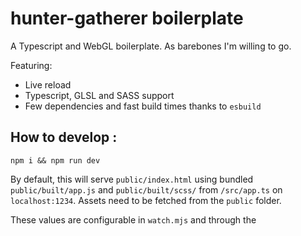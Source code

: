 # hunter-gatherer boilerplate

A Typescript and WebGL boilerplate. As barebones I'm willing to go.

Featuring: 

- Live reload
- Typescript, GLSL and SASS support
- Few dependencies and fast build times thanks to `esbuild`

## How to develop :

```
npm i && npm run dev
```

By default, this will serve `public/index.html` using bundled `public/built/app.js` and `public/built/scss/` from `/src/app.ts` on `localhost:1234`. Assets need to be fetched from the `public` folder.

These values are configurable in `watch.mjs` and through the <script/> tag in `index.html`.

## How to deploy
```
npm run build
```

This minifies files and shaders. You can then deploy the `public` folder.

Settings are available in `build.mjs`
